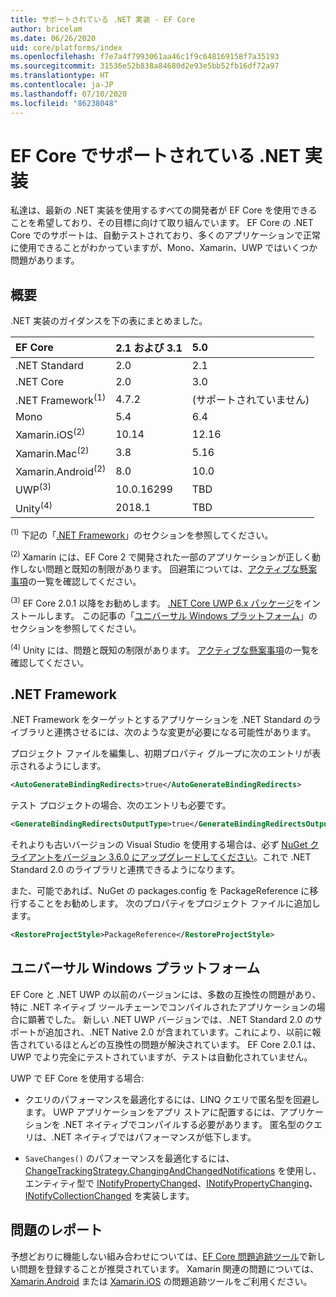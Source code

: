 ```yaml
---
title: サポートされている .NET 実装 - EF Core
author: bricelam
ms.date: 06/26/2020
uid: core/platforms/index
ms.openlocfilehash: f7e7a4f7993061aa46c1f9c648169158f7a35193
ms.sourcegitcommit: 31536e52b838a84680d2e93e5bb52fb16df72a97
ms.translationtype: HT
ms.contentlocale: ja-JP
ms.lasthandoff: 07/10/2020
ms.locfileid: "86238048"
---
```

# <a name="net-implementations-supported-by-ef-core"></a>EF Core でサポートされている .NET 実装

私達は、最新の .NET 実装を使用するすべての開発者が EF Core を使用できることを希望しており、その目標に向けて取り組んでいます。 EF Core の .NET Core でのサポートは、自動テストされており、多くのアプリケーションで正常に使用できることがわかっていますが、Mono、Xamarin、UWP ではいくつか問題があります。

## <a name="overview"></a>概要

.NET 実装のガイダンスを下の表にまとめました。

| EF Core                       | 2.1 および 3.1 | 5.0             |
|:------------------------------|:------------|:----------------|
| .NET Standard                 | 2.0         | 2.1             |
| .NET Core                     | 2.0         | 3.0             |
| .NET Framework<sup>(1)</sup>  | 4.7.2       | (サポートされていません) |
| Mono                          | 5.4         | 6.4             |
| Xamarin.iOS<sup>(2)</sup>     | 10.14       | 12.16           |
| Xamarin.Mac<sup>(2)</sup>     | 3.8         | 5.16            |
| Xamarin.Android<sup>(2)</sup> | 8.0         | 10.0            |
| UWP<sup>(3)</sup>             | 10.0.16299  | TBD             |
| Unity<sup>(4)</sup>           | 2018.1      | TBD             |

<sup>(1)</sup> 下記の「[.NET Framework](#net-framework)」のセクションを参照してください。

<sup>(2)</sup> Xamarin には、EF Core 2 で開発された一部のアプリケーションが正しく動作しない問題と既知の制限があります。 回避策については、[アクティブな懸案事項](https://github.com/aspnet/entityframeworkCore/issues?q=is%3Aopen+is%3Aissue+label%3Aarea-xamarin)の一覧を確認してください。

<sup>(3)</sup> EF Core 2.0.1 以降をお勧めします。 [.NET Core UWP 6.x パッケージ](https://www.nuget.org/packages/Microsoft.NETCore.UniversalWindowsPlatform/)をインストールします。 この記事の「[ユニバーサル Windows プラットフォーム](#universal-windows-platform)」のセクションを参照してください。

<sup>(4)</sup> Unity には、問題と既知の制限があります。 [アクティブな懸案事項](https://github.com/aspnet/entityframeworkCore/issues?q=is%3Aopen+is%3Aissue+label%3Aarea-unity)の一覧を確認してください。

## <a name="net-framework"></a>.NET Framework

.NET Framework をターゲットとするアプリケーションを .NET Standard のライブラリと連携させるには、次のような変更が必要になる可能性があります。

プロジェクト ファイルを編集し、初期プロパティ グループに次のエントリが表示されるようにします。

``` xml
<AutoGenerateBindingRedirects>true</AutoGenerateBindingRedirects>
```

テスト プロジェクトの場合、次のエントリも必要です。

``` xml
<GenerateBindingRedirectsOutputType>true</GenerateBindingRedirectsOutputType>
```

それよりも古いバージョンの Visual Studio を使用する場合は、必ず [NuGet クライアントをバージョン 3.6.0 にアップグレードしてください](https://www.nuget.org/downloads)。これで .NET Standard 2.0 のライブラリと連携できるようになります。

また、可能であれば、NuGet の packages.config を PackageReference に移行することをお勧めします。 次のプロパティをプロジェクト ファイルに追加します。

``` xml
<RestoreProjectStyle>PackageReference</RestoreProjectStyle>
```

## <a name="universal-windows-platform"></a>ユニバーサル Windows プラットフォーム

EF Core と .NET UWP の以前のバージョンには、多数の互換性の問題があり、特に .NET ネイティブ ツールチェーンでコンパイルされたアプリケーションの場合に顕著でした。 新しい .NET UWP バージョンでは、.NET Standard 2.0 のサポートが追加され、.NET Native 2.0 が含まれています。これにより、以前に報告されているほとんどの互換性の問題が解決されています。 EF Core 2.0.1 は、UWP でより完全にテストされていますが、テストは自動化されていません。

UWP で EF Core を使用する場合:

* クエリのパフォーマンスを最適化するには、LINQ クエリで匿名型を回避します。 UWP アプリケーションをアプリ ストアに配置するには、アプリケーションを .NET ネイティブでコンパイルする必要があります。 匿名型のクエリは、.NET ネイティブではパフォーマンスが低下します。

* `SaveChanges()` のパフォーマンスを最適化するには、[ChangeTrackingStrategy.ChangingAndChangedNotifications](/dotnet/api/microsoft.entityframeworkcore.changetrackingstrategy) を使用し、エンティティ型で [INotifyPropertyChanged](https://msdn.microsoft.com/library/system.componentmodel.inotifypropertychanged.aspx)、[INotifyPropertyChanging](https://msdn.microsoft.com/library/system.componentmodel.inotifypropertychanging.aspx)、[INotifyCollectionChanged](https://msdn.microsoft.com/library/system.collections.specialized.inotifycollectionchanged.aspx) を実装します。

## <a name="report-issues"></a>問題のレポート

予想どおりに機能しない組み合わせについては、[EF Core 問題追跡ツール](https://github.com/aspnet/entityframeworkcore/issues/new)で新しい問題を登録することが推奨されています。 Xamarin 関連の問題については、 [Xamarin.Android](https://github.com/xamarin/xamarin-android/issues/new) または [Xamarin.iOS](https://github.com/xamarin/xamarin-macios/issues/new) の問題追跡ツールをご利用ください。
